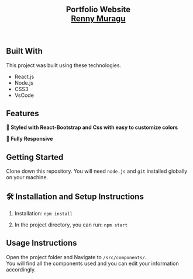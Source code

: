 <h2 align="center">
  Portfolio Website <br/>
  <a href="https://renny-portfolio.herokuapp.com/" target="_blank"> Renny Muragu </a>
</h2>

<br/>


## Built With

This project was built using these technologies.

- React.js
- Node.js
- CSS3
- VsCode

## Features

**🎨 Styled with React-Bootstrap and Css with easy to customize colors**

**📱 Fully Responsive**

## Getting Started

Clone down this repository. You will need `node.js` and `git` installed globally on your machine.

## 🛠 Installation and Setup Instructions

1. Installation: `npm install`

2. In the project directory, you can run: `npm start`

## Usage Instructions

Open the project folder and Navigate to `/src/components/`. <br/>
You will find all the components used and you can edit your information accordingly.

